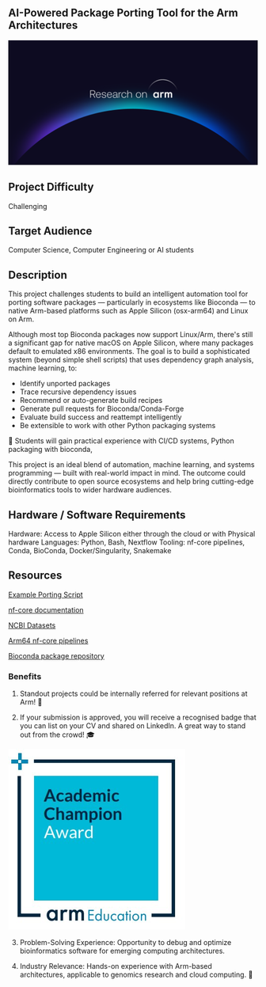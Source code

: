 ## AI-Powered Package Porting Tool for the Arm Architectures

![research_on_arm](../images/Research_on_arm_banner.png)

## Project Difficulty

Challenging

## Target Audience

Computer Science, Computer Engineering or AI students

## Description

This project challenges students to build an intelligent automation tool for porting software packages — particularly in ecosystems like Bioconda — to native Arm-based platforms such as Apple Silicon (osx-arm64) and Linux on Arm.

Although most top Bioconda packages now support Linux/Arm, there's still a significant gap for native macOS on Apple Silicon, where many packages default to emulated x86 environments. The goal is to build a sophisticated system (beyond simple shell scripts) that uses dependency graph analysis, machine learning, to:

- Identify unported packages
- Trace recursive dependency issues
- Recommend or auto-generate build recipes
- Generate pull requests for Bioconda/Conda-Forge
- Evaluate build success and reattempt intelligently
- Be extensible to work with other Python packaging systems

🔬 Students will gain practical experience with CI/CD systems, Python packaging with bioconda, 

This project is an ideal blend of automation, machine learning, and systems programming — built with real-world impact in mind. The outcome could directly contribute to open source ecosystems and help bring cutting-edge bioinformatics tools to wider hardware audiences.

## Hardware / Software Requirements

Hardware: Access to Apple Silicon either through the cloud or with Physical hardware
Languages: Python, Bash, Nextflow
Tooling: nf-core pipelines, Conda, BioConda, Docker/Singularity, Snakemake

## Resources 

[Example Porting Script](https://github.com/dslarm/bioconda-contrib-notes/tree/main)

[nf-core documentation](https://nf-co.re/docs/)

[NCBI Datasets](https://www.ncbi.nlm.nih.gov/datasets/)

[Arm64 nf-core pipelines](https://github.com/ewels/nf-core-arm-discovery/tree/main)

[Bioconda package repository](https://bioconda.github.io/)

### Benefits

1. Standout projects could be internally referred for relevant positions at Arm! :page_with_curl:

2. If your submission is approved, you will receive a recognised badge that you can list on your CV and shared on LinkedIn. A great way to stand out from the crowd! :mortar_board:

![academic_badge](/images/ACA_badge.jpg)

3. Problem-Solving Experience: Opportunity to debug and optimize bioinformatics software for emerging computing architectures.

4. Industry Relevance: Hands-on experience with Arm-based architectures, applicable to genomics research and cloud computing.  :tada: